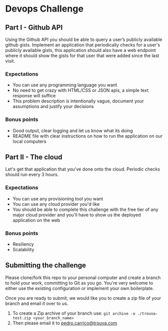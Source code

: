 # Devops Challenge

## Part I - Github API

Using the Github API you should be able to query a user’s publicly available github gists.
Implement an application that periodically checks for a user's publicly available gists, this application should also have a web endpoint where it should show the gists for that user that were added since the last visit.

### Expectations

- You can use any programming language you want
- No need to get crazy with HTML/CSS or JSON apis, a simple text response will suffice
- This problem description is intentionally vague, document your assumptions and justify your decisions

### Bonus points

- Good output, clear logging and let us know what its doing
- README file with clear instructions on how to run the application on our local computers

## Part II - The cloud

Let's get that application that you've done onto the cloud.
Periodic checks should run every 3 hours.

### Expectations

- You can use any provisioning tool you want
- You can use any cloud provider you'd like
- You should be able to complete this challenge with the free tier of any major cloud provider and you'll have to show us the deployed application on the web

### Bonus points

- Resiliency 
- Scalability

## Submitting the challenge

Please clone/fork this repo to your personal computer and create a branch to hold your work, committing to Git as you go. You're very welcome to either use 
the existing configuration or implement your own boilerplate. 

Once you are ready to submit, we would like you to create a zip file of your branch and email it over to us.

1. To create a Zip archive of your branch use: `git archive -o ./trouva-test.zip <your_branch_name>`
2. Then please email it to pedro.carrico@trouva.com
